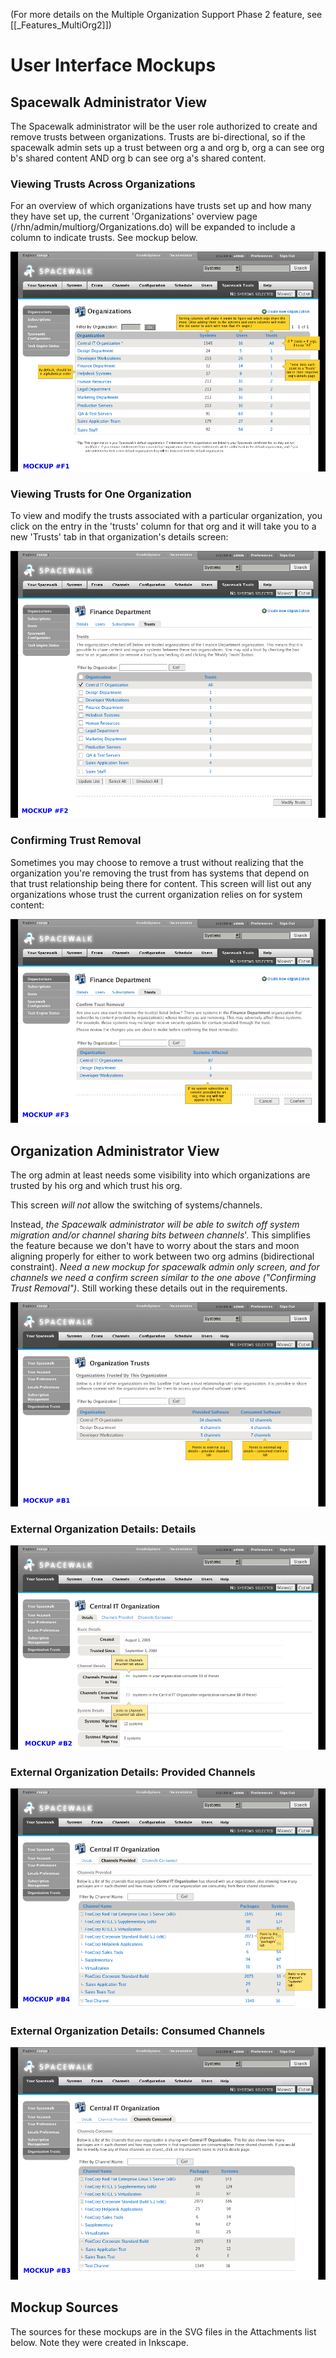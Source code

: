 (For more details on the Multiple Organization Support Phase 2 feature, see [[_Features_MultiOrg2]])
# User Interface Mockups

## Spacewalk Administrator View




The Spacewalk administrator will be the user role authorized to create and remove trusts between organizations. Trusts are bi-directional, so if the spacewalk admin sets up a trust between org a and org b, org a can see org b's shared content AND org b can see org a's shared content.
### Viewing Trusts Across Organizations



For an overview of which organizations have trusts set up and how many they have set up, the current 'Organizations' overview page (/rhn/admin/multiorg/Organizations.do) will be expanded to include a column to indicate trusts. See mockup below.

![Alt](images/orgs-list.png?raw=True)
### Viewing Trusts for One Organization



To view and modify the trusts associated with a particular organization, you click on the entry in the 'trusts' column for that org and it will take you to a new 'Trusts' tab in that organization's details screen:

![Alt](images/org-trust-tab.png?raw=True)
### Confirming Trust Removal



Sometimes you may choose to remove a trust without realizing that the organization you're removing the trust from has systems that depend on that trust relationship being there for content. This screen will list out any organizations whose trust the current organization relies on for system content:

![Alt](images/org-trust-tab-confirm.png?raw=True)
## Organization Administrator View



The org admin at least needs some visibility into which organizations are trusted by his org and which trust his org.

This screen *will not* allow the switching of systems/channels.

Instead, *the Spacewalk administrator will be able to switch off system migration and/or channel sharing bits between channels*'. This simplifies the feature because we don't have to worry about the stars and moon aligning properly for either to work between two org admins (bidirectional constraint). *Need a new mockup for spacewalk admin only screen, and for channels we need a confirm screen similar to the one above ("Confirming Trust Removal")*. Still working these details out in the requirements.

![Alt](images/org-mytrusts.png?raw=True)
### External Organization Details: Details

![Alt](images/org-extorg-details.png?raw=True)

### External Organization Details: Provided Channels

![Alt](images/org-extorg-channelsprovided.png?raw=True)

### External Organization Details: Consumed Channels

![Alt](images/org-extorg-channelsconsumed.png?raw=True)
## Mockup Sources



The sources for these mockups are in the SVG files in the Attachments list below. Note they were created in Inkscape.

